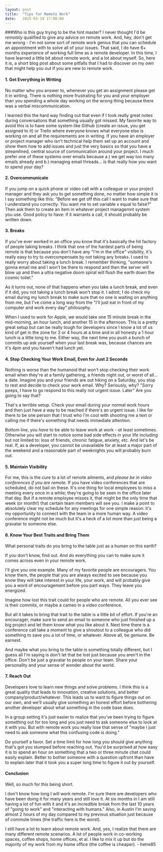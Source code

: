 ```yaml
---
layout: post
title:  "Tips for Remote Work"
date:   2015-03-19 17:00:00
---
```


###Who is this guy trying to be the hint master?
I never thought I'd be _remotely_ qualified to give any advice on remote work. And, hey, don't get me wrong - I'm not some sort of remote work genius that you can schedule an appointment with to solve all of your issues. That said, I do have 6+ months experience of working full time as a remote developer. In this time, I have learned a little bit about remote work, and a lot about myself. So, here it is, a short blog post about some pitfalls that I had to discover on my own that might help you out if you are new to remote work.


#### 1. Get Everything in Writing
No matter who you answer to, whenever you get an assignment please get it in writing. There is nothing more frustrating for you and your employer than you spending a whole day working on the wrong thing because there was a verbal miscommunication.

I learned this the hard way finding out that even if I took really great notes during conversations that something usually got missed. My favorite way to avoid this is to have some system like Github (create an issue, you get assigned to it) or Trello where everyone knows what everyone else is working on and all the requirements are in writing. If you have an employer or project manager who isn't technical help them set up an account and show them how to add issues and just the very basics so that you have a streamlined, central source of communication around your project. I much prefer one of these systems over emails because a.) we get way too many emails already and b.) managing email threads... is that really how you want to spend your day?


#### 2. Overcommunicate
If you jump on a quick phone or video call with a colleague or your project manager and they ask you to get something done, no matter how simple it is I say something like this: "Before we get off this call I want to make sure that I understand you correctly. You want me to set variable x equal to false?" Then ask them to create an item in whatever project managemnt system you use. Good policy to have: if it warrants a call, it should probably be written down.

#### 3. Breaks
If you've ever worked in an office you know that it's basically the hit factory of people taking breaks. I think that one of the hardest parts of being remote is that because you don't have any "I'm in the office" visibility, it's really easy to try to overcompensate by not taking any breaks. I used to really worry about taking a lunch break. I remember thinking, "someone's gonna email me and I won't be there to respond and then the server will blow up and then a ultra negative doom spiral will flush the earth down the cosmic toilet."

As it turns out, none of that happens when you take a lunch break, and even if it did, you not taking a lunch break won't stop it. I admit, I do check my email during my lunch break to make sure that no one is waiting on anything from me, but I've come a long way from the "I'll just eat in front of my computer and work every day" philosophy.

When I used to work for Apple, we would take one 15 minute break in the mid-morning, an hour lunch, and another 15 in the afternoon. This is a pretty great setup but can be really tough for developers since I know a lot of us kind of get in the zone for 3 or 4 hours at a time and in all honesty a 1 hour lunch is a little long to me. Either way, the next time you push a bunch of commits up ask yourself when your last break was, because chances are it's 4pm and you haven't had lunch yet.

#### 4. Stop Checking Your Work Email, Even for Just 2 Seconds
Nothing is worse than the humanoid that won't stop checking their work email when they're at a family gathering, a friends night out, or worst of all... a date. Imagine you and your friends are out hiking on a Saturday, you stop to rest and decide to check your work email. Why? Seriously, why? "Sorry peeps, I have to go respond to this really not urgent issue. Later" Are you going to say that?

That's a terrible setup. Check your email during your normal work hours and then just have a way to be reached if there's an urgent issue. I like for there to be one person that I trust who I'm cool with shooting me a text or calling me if there's something that needs immediate attention.

Bottom line, you _have_ to be able to leave work at work - _at least_ sometimes. Otherwise you will start to notice some bad side effects in your life including but not limited to: loss of friends, chronic fatigue, anxiety, etc. And let's be real. If, as a developer, you cannot be unavailable for at least a major part of the weekend and a reasonable part of weeknights you will probably burn out.

#### 5. Maintain Visibility
For me, this is the cure to a lot of remote ailments, and _please be in video conferences if you are remote_. If you have video conferences that are scheduled, do not bail on these. It's one thing for local employees to miss a meeting every once in a while; they're going to be seen in the office later that day. But if a remote employee misses it, that might be the only time that week (or month!) that certain team members will see you. I make a point to absolutely clear my schedule for any meetings for one simple reason: it's my opportunity to connect with the team in a more human way. A video conference might not be much but it's a heck of a lot more than just being a gravatar to someone else.

#### 6. Know Your Best Traits and Bring Them
What personal traits do you bring to the table just as a human on this earth?

If you don't know, find out. And do everything you can to make sure it comes across even in your remote work.

I'll give you one example. Many of my favorite people are encouragers. You know them, the people that you are always excited to see because you know they will take interest in your life, your work, and will probably give you a word of encouragement before you part ways. They leave you energized.

Imagine how lost this trait could for people who are remote. All you ever see is their commits, or maybe a cameo in a video conference.

But all it takes to bring that trait to the table is a little bit of effort. If you're an encourager, make sure to send an email to someone who just finished up a big project and let them know what you like about it. Next time there is a conference call take a moment to give a shoutout to a colleague who did something to save you a lot of time, or whatever. Above all, be geniune. Be earnest.

And maybe what you bring to the table is something totally different, but I guess all I'm saying is don't let that be lost just because you aren't in the office. Don't be just a gravatar to people on your team. Share your personality and your sense of wonder about the world.

#### 7. Reach Out
Developers love to learn new things and solve problems. I think this is a great quality that leads to innovation, creative solutions, and better company/product/whatever. This leads us to want to figure things out on our own, and we'll usually give something an honest effort before bothering another developer about what something in the code base does.

In a group setting it's just easier to realize that you've been trying to figure something out for too long and you just need to ask someone else to look at it with you. But with remote work  you really lose that sense of "maybe I just need to ask someone what this confusing code is doing."

Do yourself a favor. Set a time limit for how long you should give anything that's got you stumped before reaching out. You'd be surprised at how easy it is to spend an hour on something that a two or three minute chat could easily explain. Better to bother someone with a question upfront than have to explain later that it took you a super long time to figure it out by yourself.

#### Conclusion

Well, so much for this being short.

I don't know how long I will work remote. I'm sure there are developers who have been doing it for many years and still love it. At six months in I am still having a lot of fun with it and it's an incredible break from the last 10 years of "going to work" and "interacting with humans." Also, in Austin I'm saving almost 2 hours of my day compared to my previous situation just because of commute times (the traffic here is the worst).

I still have a lot to learn about remote work. And, yes, I realize that there are many different remote scenarios. A lot of people work in co-working spaces, coffee shops, home offices, et al. I like to mix it up but do the majority of my work from my home office (the coffee is cheaper).
\- hetre85
